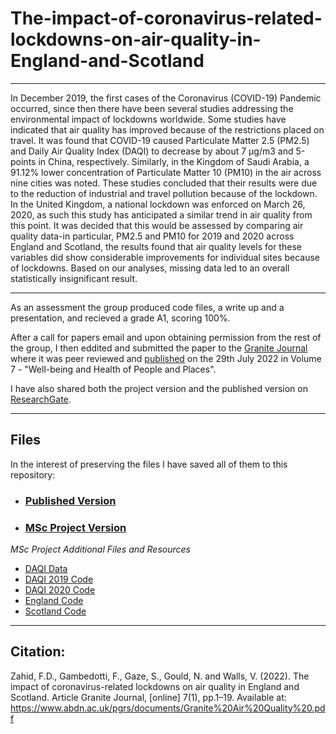 # The-impact-of-coronavirus-related-lockdowns-on-air-quality-in-England-and-Scotland
***
In December 2019, the first cases of the Coronavirus (COVID-19) Pandemic occurred, since then there have been several studies addressing the environmental impact of lockdowns worldwide.
 Some studies have indicated that air quality has improved because of the restrictions placed on travel.
 It was found that COVID-19 caused Particulate Matter 2.5 (PM2.5) and Daily Air Quality Index (DAQI) to decrease by about 7 μg/m3 and 5-points in China, respectively.
 Similarly, in the Kingdom of Saudi Arabia, a 91.12% lower concentration of Particulate Matter 10 (PM10) in the air across nine cities was noted.
 These studies concluded that their results were due to the reduction of industrial and travel pollution because of the lockdown.
 In the United Kingdom, a national lockdown was enforced on March 26, 2020, as such this study has anticipated a similar trend in air quality from this point.
 It was decided that this would be assessed by comparing air quality data-in particular, PM2.5 and PM10 for 2019 and 2020 across England and Scotland, the results found that air quality levels for these variables did show considerable improvements for individual sites because of lockdowns.
 Based on our analyses, missing data led to an overall statistically insignificant result.
***
As an assessment the group produced code files, a write up and a presentation, and recieved a grade A1, scoring 100%.

After a call for papers email and upon obtaining permission from the rest of the group, I then eddited and submitted the paper to the [Granite Journal](https://www.abdn.ac.uk/pgrs/training-development/granitejournal.php#panel710) where it was peer reviewed and [published](https://www.abdn.ac.uk/pgrs/documents/Granite%20Air%20Quality%20.pdf) on the 29th July 2022 in Volume 7 - "Well-being and Health of People and Places".

I have also shared both the project version and the published version on [ResearchGate](https://www.researchgate.net/publication/366154936_The_impact_of_coronavirus-related_lockdowns_on_air_quality_in_England_and_Scotland).
***
## Files

In the interest of preserving the files I have saved all of them to this repository:

* ### [Published Version](https://github.com/VikkiWalls/The-impact-of-coronavirus-related-lockdowns-on-air-quality-in-England-and-Scotland/blob/main/The%20impact%20of%20coronavirus-related%20lockdowns%20on%20air%20quality%20in%20England%20and%20Scotland.pdf)
* ### [MSc Project Version](https://github.com/VikkiWalls/The-impact-of-coronavirus-related-lockdowns-on-air-quality-in-England-and-Scotland/blob/main/MSc%20Technical%20Write%20Up.pdf)

_MSc Project Additional Files and Resources_
* [DAQI Data](https://uk-air.defra.gov.uk/data/DAQI-regional-data)
* [DAQI 2019 Code](https://github.com/VikkiWalls/The-impact-of-coronavirus-related-lockdowns-on-air-quality-in-England-and-Scotland/blob/main/DAQI_Clean%20(2019).nb)
* [DAQI 2020 Code](https://github.com/VikkiWalls/The-impact-of-coronavirus-related-lockdowns-on-air-quality-in-England-and-Scotland/blob/main/DAQI_Clean%20(2020).nb)
* [England Code](https://github.com/VikkiWalls/The-impact-of-coronavirus-related-lockdowns-on-air-quality-in-England-and-Scotland/blob/main/England_Particulate_Matter_Daily_Mean_Concentration.nb)
* [Scotland Code](https://github.com/VikkiWalls/The-impact-of-coronavirus-related-lockdowns-on-air-quality-in-England-and-Scotland/blob/main/Scotland_Particulate_Matter_Daily_Mean_Concentration.nb)

***
## Citation:
Zahid, F.D., Gambedotti, F., Gaze, S., Gould, N. and Walls, V. (2022). The impact of coronavirus-related lockdowns on air quality in England and Scotland. Article Granite Journal, [online] 7(1), pp.1–19. Available at: https://www.abdn.ac.uk/pgrs/documents/Granite%20Air%20Quality%20.pdf